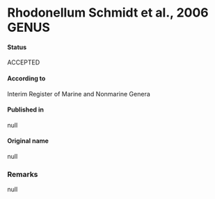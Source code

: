 # Rhodonellum Schmidt et al., 2006 GENUS

#### Status
ACCEPTED

#### According to
Interim Register of Marine and Nonmarine Genera

#### Published in
null

#### Original name
null

### Remarks
null